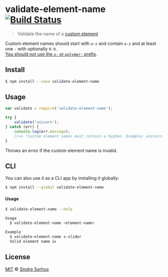 # validate-element-name [![Build Status](https://travis-ci.org/sindresorhus/validate-element-name.svg?branch=master)](https://travis-ci.org/sindresorhus/validate-element-name)

> Validate the name of a [custom element](http://www.html5rocks.com/en/tutorials/webcomponents/customelements/)

Custom element names should start with `a-z` and contain `a-z` and at least one `-` with optionally `0-9`.  
[You should not use the `x-` or `polymer-` prefix](http://webcomponents.github.io/articles/how-should-i-name-my-element/).


## Install

```bash
$ npm install --save validate-element-name
```


## Usage

```js
var validate = require('validate-element-name');

try {
	validate('unicorn');
} catch (err) {
	console.log(err.message);
	//=> 'Custom element names must contain a hyphen. Example: unicorn-cake'
}
```

Throws an error if the custom element name is invalid.


## CLI

You can also use it as a CLI app by installing it globally:

```bash
$ npm install --global validate-element-name
```

#### Usage

```bash
$ validate-element-name --help

Usage
  $ validate-element-name <element-name>

Example
  $ validate-element-name s-slider
  Valid element name 👍
```


## License

[MIT](http://opensource.org/licenses/MIT) © [Sindre Sorhus](http://sindresorhus.com)
